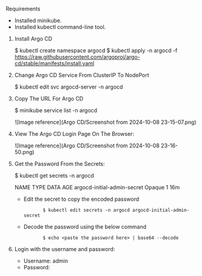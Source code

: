 Requirements
 - Installed minikube.
 - Installed kubectl command-line tool.

1. Install Argo CD

   $ kubectl create namespace argocd
   $ kubectl apply -n argocd -f https://raw.githubusercontent.com/argoproj/argo-cd/stable/manifests/install.yaml


2. Change Argo CD Service From ClusterIP To NodePort

   $ kubectl edit svc argocd-server -n argocd
   
3. Copy The URL For Argo CD

   $ minikube service list -n argocd
   
     ![Image reference](Argo CD/Screenshot from 2024-10-08 23-15-07.png)



4. View The Argo CD Login Page On The Browser:

     ![Image reference](Argo CD/Screenshot from 2024-10-08 23-16-50.png)
     


5. Get the Password From the Secrets:
    
    $ kubectl get secrets -n argocd

      NAME                          TYPE     DATA   AGE
      argocd-initial-admin-secret   Opaque   1      16m

    - Edit the secret to copy the encoded password

                 $ kubectl edit secrets -n argocd argocd-initial-admin-secret

    - Decode the password using the below command

                 $ echo <paste the password here> | base64 --decode

6. Login with the username and password:

     - Username: admin
     - Password: 
